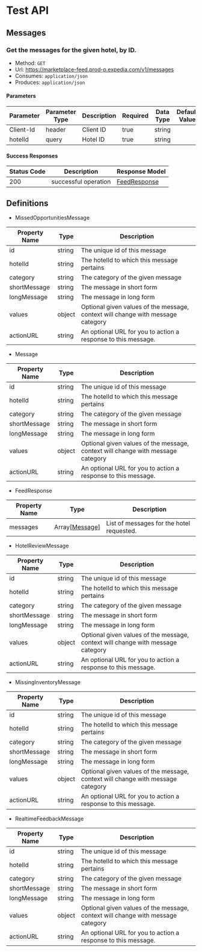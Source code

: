 # Test API
## Messages
### Get the messages for the given hotel, by ID.
- Method: `GET`
- Url: https://marketplace-feed.prod-p.expedia.com/v1/messages
- Consumes: `application/json`
- Produces: `application/json`

#### Parameters
Parameter | Parameter Type | Description | Required | Data Type | Default Value
--------- | -------------- | ----------- | -------- | --------- | -------------
Client-Id | header | Client ID | true | string | 
hotelId | query | Hotel ID | true | string | 

#### Success Responses
Status Code | Description | Response Model
----------- | ----------- | --------------
200 | successful operation | [FeedResponse](#/definitions/FeedResponse)

## Definitions
- <a name="/definitions/MissedOpportunitiesMessage"></a>MissedOpportunitiesMessage

Property Name | Type | Description
------------- | ---- | -----------
id | string | The unique id of this message
hotelId | string | The hotelId to which this message pertains
category | string | The category of the given message
shortMessage | string | The message in short form
longMessage | string | The message in long form
values | object | Optional given values of the message, context will change with message category
actionURL | string | An optional URL for you to action a response to this message.

- <a name="/definitions/Message"></a>Message

Property Name | Type | Description
------------- | ---- | -----------
id | string | The unique id of this message
hotelId | string | The hotelId to which this message pertains
category | string | The category of the given message
shortMessage | string | The message in short form
longMessage | string | The message in long form
values | object | Optional given values of the message, context will change with message category
actionURL | string | An optional URL for you to action a response to this message.

- <a name="/definitions/FeedResponse"></a>FeedResponse

Property Name | Type | Description
------------- | ---- | -----------
messages | Array[[Message](#/definitions/Message)] | List of messages for the hotel requested.

- <a name="/definitions/HotelReviewMessage"></a>HotelReviewMessage

Property Name | Type | Description
------------- | ---- | -----------
id | string | The unique id of this message
hotelId | string | The hotelId to which this message pertains
category | string | The category of the given message
shortMessage | string | The message in short form
longMessage | string | The message in long form
values | object | Optional given values of the message, context will change with message category
actionURL | string | An optional URL for you to action a response to this message.

- <a name="/definitions/MissingInventoryMessage"></a>MissingInventoryMessage

Property Name | Type | Description
------------- | ---- | -----------
id | string | The unique id of this message
hotelId | string | The hotelId to which this message pertains
category | string | The category of the given message
shortMessage | string | The message in short form
longMessage | string | The message in long form
values | object | Optional given values of the message, context will change with message category
actionURL | string | An optional URL for you to action a response to this message.

- <a name="/definitions/RealtimeFeedbackMessage"></a>RealtimeFeedbackMessage

Property Name | Type | Description
------------- | ---- | -----------
id | string | The unique id of this message
hotelId | string | The hotelId to which this message pertains
category | string | The category of the given message
shortMessage | string | The message in short form
longMessage | string | The message in long form
values | object | Optional given values of the message, context will change with message category
actionURL | string | An optional URL for you to action a response to this message.
